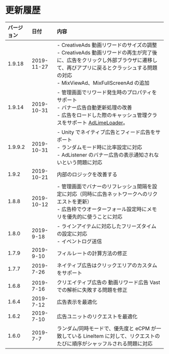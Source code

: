 # 更新履歴

| バージョン| 日付     | 内容                                      |
| :----- | :-------- | :--------------------------------------- |
| 1.9.18 | 2019-11-27 | - CreativeAds 動画リワードのサイズの調整<br> - CreativeAds 動画リワードの再生が完了後に、広告をクリックし外部ブラウザに遷移して、再びアプリに戻るとクラッシュする問題の対応<br>- MixViewAd、MixFullScreenAd の追加|
| 1.9.14 | 2019-10-31 | - 管理画面でリワード発生時のプロパティをサポート<br> - バナー広告自動更新処理の改善<br> - 広告をロードした際のキャッシュ管理クラスをサポート [AdLimeLoader](./adloader)。|
| 1.9.9.2| 2019-10-31 | - Unity でネイティブ広告とフィード広告をサポート <br> - ランダムモード時に比率設定に対応 <br> - AdListener のバナー広告の表示通知されないという問題に対応 |
| 1.9.2  | 2019-10-21 | 内部のロジックを改善する|
| 1.8.8  | 2019-10-12 | - 管理画面でバナーのリフレッシュ間隔を設定に対応（同時に広告ネットワークへのリクエストを更新）<br> - 広告枠でウオーターフォール設定時にメモリを優先的に使うことに対応|
| 1.8.0  | 2019-9-18  | - ラインアイテムに対応したフリーズタイムの設定に対応 <br> - イベントログ送信|
| 1.7.9  | 2019-9-10  | フィルレートの計算方法の修正|
| 1.7.7  | 2019-7-26  | ネイティブ広告はクリックエリアのカスタムをサポート|
| 1.6.8  | 2019-7-16  | クリエイティブ広告の 動画リワード広告 Vast での解析に失敗する問題を修正|
| 1.6.4  | 2019-7-12  | 広告表示を最適化|
| 1.6.2  | 2019-7-10  | 広告ユニットのリクエストを最適化|
| 1.6.0  | 2019-7-7   | ランダム/同時モードで、優先度と eCPM が一致している LineItem に対して、リクエストのたびに順序がシャッフルされる問題に対応|
